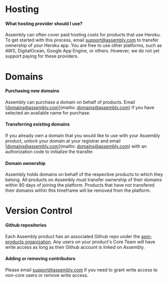 # Hosting

#### What hosting provider should I use?

Assembly can often cover paid hosting costs for products that use Heroku.
To get started with this process, email support@assembly.com to transfer
ownership of your Heroku app.  You are free to use other platforms, such as
AWS, DigitalOcean, Google App Engine, or others. However, we do not yet support
paying for these providers.

# Domains

#### Purchasing new domains

Assembly can purchase a domain on behalf of products. Email [domains@assembly.com](mailto: domains@assembly.com)
if you have selected an available name for purchase.

#### Transferring existing domains

If you already own a domain that you would like to use with your Assembly
product, unlock your domain at your registrar and email [domains@assembly.com](mailto: domains@assembly.com)
with an authorization code to initialize the transfer.

#### Domain ownership

Assembly holds domains on behalf of the respective products to which they
belong. All products on Assembly must transfer ownership of their domains
within 90 days of joining the platform. Products that have not transfered their
domains within this timeframe will be removed from the platform.

# Version Control

#### Github repositories

Each Assembly product has an associated Github repo under the [asm-products
organization](https://github.com/asm-products/). Any users on your product's
Core Team will have write access as long as their Github account is linked on
Assembly.

#### Adding or removing contributors

Please email support@assembly.com if you need to grant write access to non-core
users or remove write access.
